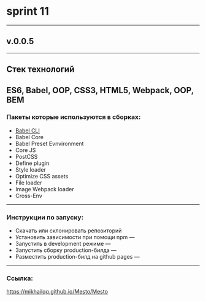 # sprint 11
---
## v.0.0.5
---
## Стек технологий
  ES6, Babel, OOP, CSS3, HTML5, Webpack, OOP, BEM
---
### Пакеты которые используются в сборках:
* [Babel CLI](https://babeljs.io/docs/en/babel-cli#docsNav)
* Babel Core
* Babel Preset Evnvironment
* Сore JS
* PostCSS
* Define plugin
* Style loader
* Optimize CSS assets
* File loader
* Image Webpack loader
* Cross-Env
---
### Инструкции по запуску:
* Скачать или склонировать репозиторий
* Установить зависимости при помощи npm — <npm i>
* Запустить в development режиме — <npm run dev>
* Запустить сборку production-билда — <npm run build>
* Разместить production-билд на github pages — <npm run deploy>
---
### Ссылка:
 https://mikhailqq.github.io/Mesto/Mesto

